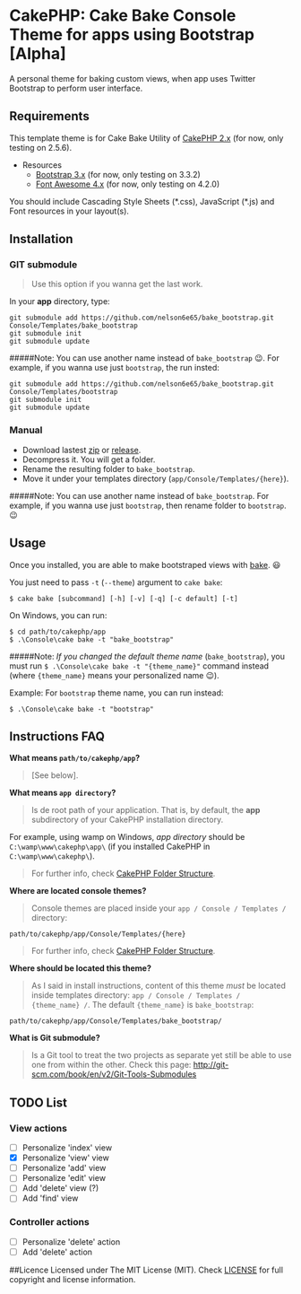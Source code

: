 # CakePHP: Cake Bake Console Theme for apps using Bootstrap [Alpha]
A personal theme for baking custom views, when app uses Twitter Bootstrap to perform user interface.

## Requirements 
This template theme is for Cake Bake Utility of [CakePHP 2.x](http://cakephp.org/) (for now, only testing on 2.5.6).

* Resources
  * [Bootstrap 3.x](http://getbootstrap.com/) (for now, only testing on 3.3.2)
  * [Font Awesome 4.x](http://fontawesome.io/) (for now, only testing on 4.2.0)

You should include Cascading Style Sheets (\*.css), JavaScript (\*.js) and Font resources in your layout(s).

## Installation
### GIT submodule
> Use this option if you wanna get the last work.

In your **app** directory, type:

    git submodule add https://github.com/nelson6e65/bake_bootstrap.git Console/Templates/bake_bootstrap
    git submodule init
    git submodule update

#####Note:
You can use another name instead of `bake_bootstrap` :wink:. For example, if you wanna use just `bootstrap`, the run insted:

    git submodule add https://github.com/nelson6e65/bake_bootstrap.git Console/Templates/bootstrap
    git submodule init
    git submodule update

### Manual
* Download lastest [zip](https://github.com/nelson6e65/bake_bootstrap/archive/master.zip) or [release](https://github.com/nelson6e65/bake_bootstrap/releases).
* Decompress it. You will get a  folder.
* Rename the resulting folder to `bake_bootstrap`.
* Move it under your templates directory (`app/Console/Templates/{here}`).

#####Note:
You can use another name instead of `bake_bootstrap`. For example, if you wanna use just `bootstrap`, then rename folder to `bootstrap`. :wink:

## Usage
Once you installed, you are able to make bootstraped views with [bake](http://book.cakephp.org/2.0/en/console-and-shells/code-generation-with-bake.html). :smiley:

You just need to pass `-t` (`--theme`) argument to `cake bake`:

    $ cake bake [subcommand] [-h] [-v] [-q] [-c default] [-t]

On Windows, you can run:

    $ cd path/to/cakephp/app
    $ .\Console\cake bake -t "bake_bootstrap"

#####Note:
*If you changed the default theme name* (`bake_bootstrap`), you must run `$ .\Console\cake bake -t "{theme_name}"` command instead (where `{theme_name}` means your personalized name :wink:).

Example: For `bootstrap` theme name, you can run instead:

    $ .\Console\cake bake -t "bootstrap"

## Instructions FAQ

**What means `path/to/cakephp/app`?**
> [See below].

**What means `app directory`?**
> Is de root path of your application. That is, by default, the **app** subdirectory of your CakePHP installation directory.
> 
For example, using wamp on Windows, *app directory* should be `C:\wamp\www\cakephp\app\` (if you installed CakePHP in `C:\wamp\www\cakephp\`).
> For further info, check [CakePHP Folder Structure](http://book.cakephp.org/2.0/en/getting-started/cakephp-folder-structure.html#the-app-folder).

**Where are located console themes?**
> Console themes are placed inside your `app / Console / Templates /` directory:
> 
`path/to/cakephp/app/Console/Templates/{here}`
> For further info, check [CakePHP Folder Structure](http://book.cakephp.org/2.0/en/getting-started/cakephp-folder-structure.html#the-app-folder).

**Where should be located this theme?**
> As I said in install instructions, content of this theme *must* be located inside templates directory: `app / Console / Templates / {theme_name} /`.
The default `{theme_name}` is `bake_bootstrap`:
>
`path/to/cakephp/app/Console/Templates/bake_bootstrap/`

**What is Git submodule?**
> Is a Git tool to treat the two projects as separate yet still be able to use one from within the other. Check this page: http://git-scm.com/book/en/v2/Git-Tools-Submodules

## TODO List
### View actions
- [ ] Personalize 'index' view
- [x] Personalize 'view' view 
- [ ] Personalize 'add' view
- [ ] Personalize 'edit' view
- [ ] Add 'delete' view (?)
- [ ] Add 'find' view

### Controller actions
- [ ] Personalize 'delete' action
- [ ] Add 'delete' action

##Licence
Licensed under The MIT License (MIT). Check [LICENSE](/LICENSE) for full copyright and license information.
